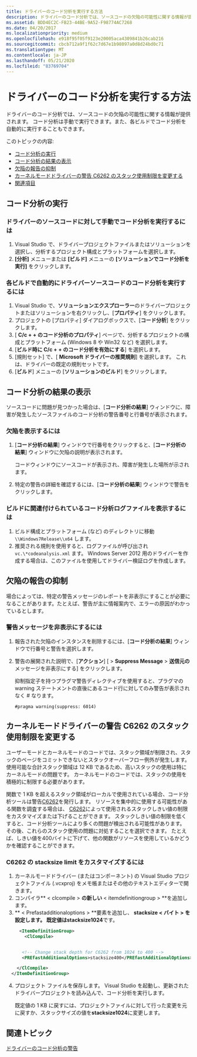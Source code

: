 ```yaml
---
title: ドライバーのコード分析を実行する方法
description: ドライバーのコード分析では、ソースコードの欠陥の可能性に関する情報が提供されます。 コード分析は手動で実行できます。また、各ビルドでコード分析を自動的に実行することもできます。
ms.assetid: BDD4EC2C-FB23-44BE-9A52-F98774AC7268
ms.date: 04/20/2017
ms.localizationpriority: medium
ms.openlocfilehash: e918f95f05f9123e20005aca4309841b26cab216
ms.sourcegitcommit: cbcb712a9f1f62c7d67e1b98097a0d8d24bd0c71
ms.translationtype: MT
ms.contentlocale: ja-JP
ms.lasthandoff: 05/21/2020
ms.locfileid: "83769704"
---
```

# <a name="how-to-run-code-analysis-for-drivers"></a>ドライバーのコード分析を実行する方法

ドライバーのコード分析では、ソースコードの欠陥の可能性に関する情報が提供されます。 コード分析は手動で実行できます。また、各ビルドでコード分析を自動的に実行することもできます。

このトピックの内容:

* [コード分析の実行](#running-code-analysis)
* [コード分析の結果の表示](#viewing-the-code-analysis-results)
* [欠陥の報告の抑制](#suppressing-the-report-of-defects)
* [カーネルモードドライバーの警告 C6262 のスタック使用制限を変更する](#changing-stack-usage-limits-for-warning-c6262-for-kernel-mode-drivers)
* [関連項目](#related-topics)

## <a name="running-code-analysis"></a>コード分析の実行

### <a name="to-run-code-analysis-on-driver-source-code-manually"></a>ドライバーのソースコードに対して手動でコード分析を実行するには

1. Visual Studio で、ドライバープロジェクトファイルまたはソリューションを選択し、分析するプロジェクト構成とプラットフォームを選択します。
2. **[分析]** メニューまたは **[ビルド]** メニューの **[ソリューションでコード分析を実行]** をクリックします。

### <a name="to-run-code-analysis-on-driver-source-code-automatically-with-each-build"></a>各ビルドで自動的にドライバーソースコードのコード分析を実行するには

1. Visual Studio で、**ソリューションエクスプローラー**のドライバープロジェクトまたはソリューションを右クリックし、[**プロパティ**] をクリックします。
2. プロジェクトの [プロパティ] ダイアログボックスで、[**コード分析**] をクリックします。
3. [ **C/c + + のコード分析のプロパティ**] ページで、分析するプロジェクトの構成とプラットフォーム (Windows 8 や Win32 など) を選択します。
4. [**ビルド時に C/c + + のコード分析を有効にする**] を選択します。
5. [規則セット] で、[ **Microsoft ドライバーの推奨規則**] を選択します。 これは、ドライバーの既定の規則セットです。
6. [**ビルド**] メニューの [**ソリューションのビルド**] をクリックします。

## <a name="viewing-the-code-analysis-results"></a>コード分析の結果の表示

ソースコードに問題が見つかった場合は、[**コード分析の結果**] ウィンドウに、障害が発生したソースファイルのコード分析の警告番号と行番号が表示されます。

### <a name="to-view-defects"></a>欠陥を表示するには

1. [**コード分析の結果**] ウィンドウで行番号をクリックすると、[**コード分析の結果**] ウィンドウに欠陥の説明が表示されます。

   コードウィンドウにソースコードが表示され、障害が発生した場所が示されます。

2. 特定の警告の詳細を確認するには、[**コード分析の結果**] ウィンドウで警告をクリックします。

### <a name="to-view-the-code-analysis-log-file-associated-with-a-build"></a>ビルドに関連付けられているコード分析ログファイルを表示するには

1. ビルド構成とプラットフォーム (など) のディレクトリに移動 `\\Windows7Release\\x64` します。
2. 推奨される規則を使用すると、ログファイルが呼び出され `vc.\*codeanalysis.xml` ます。 Windows Server 2012 用のドライバーを作成する場合は、このファイルを使用してドライバー検証ログを作成します。

## <a name="suppressing-the-report-of-defects"></a>欠陥の報告の抑制

場合によっては、特定の警告メッセージのレポートを非表示にすることが必要になることがあります。たとえば、警告が主に情報案内で、エラーの原因がわかっているとします。

### <a name="to-suppress-warning-messages"></a>警告メッセージを非表示にするには

1. 報告された欠陥のインスタンスを削除するには、[**コード分析の結果**] ウィンドウで行番号と警告を選択します。
2. 警告の展開された説明で、[**アクション**] [ &gt; **Suppress Message** &gt; **送信元の**メッセージを非表示にする] をクリックします。

   抑制指定子を持つプラグマ警告ディレクティブを使用すると、プラグマの warning ステートメントの直後にあるコード行に対してのみ警告が表示されなく \# なります。

    ```command
    #pragma warning(suppress: 6014)
    ```

## <a name="changing-stack-usage-limits-for-warning-c6262-for-kernel-mode-drivers"></a>カーネルモードドライバーの警告 C6262 のスタック使用制限を変更する

ユーザーモードとカーネルモードのコードでは、スタック領域が制限され、スタックのページをコミットできないとスタックオーバーフロー例外が発生します。 使用可能な合計スタック領域は 12 KB であるため、高いスタックの使用は特にカーネルモードの問題です。 カーネルモードのコードでは、スタックの使用を積極的に制限する必要があります。

関数で 1 KB を超えるスタック領域がローカルで使用されている場合、コード分析ツールは警告[C6262](https://docs.microsoft.com/cpp/code-quality/c6262)を発行します。 リソースを集中的に使用する可能性がある関数を調査する場合は、 [C6262](https://docs.microsoft.com/cpp/code-quality/c6262)によって使用されるスタックしきい値の制限をカスタマイズまたは下げることができます。 スタックしきい値の制限を低くすると、コード分析ツールにより多くの問題が検出される可能性があります。 その後、これらのスタック使用の問題に対処することを選択できます。 たとえば、しきい値を400バイトに下げて、他の関数がリソースを使用しているかどうかを確認することができます。

### <a name="to-customize-the-stacksize-limit-for-c6262"></a>C6262 の stacksize limit をカスタマイズするには

1. カーネルモードドライバー (またはコンポーネント) の Visual Studio プロジェクトファイル (.vcxproj) をメモ帳またはその他のテキストエディターで開きます。
2. コンパイラ** \< clcompile \> **の新しい** \< itemdefinitiongroup \> **を追加します。
3. ** \< Prefastadditionaloptions \> **要素を追加し、 **stacksize \< バイト \> **を設定します。 既定値は**stacksize1024**です。

```XML
     <ItemDefinitionGroup>
       <ClCompile>


      <!-- Change stack depth for C6262 from 1024 to 400 -->
      <PREfastAdditionalOptions>stacksize400</PREfastAdditionalOptions>

    </ClCompile>
  </ItemDefinitionGroup>
```

4. プロジェクト ファイルを保存します。 Visual Studio を起動し、更新されたドライバープロジェクトを読み込んで、コード分析を実行します。

   既定値の 1 KB に戻すには、プロジェクトファイルに対して行った変更を元に戻すか、スタックサイズの値を**stacksize1024**に変更します。

## <a name="related-topics"></a>関連トピック

[ドライバーのコード分析の警告](prefast-for-drivers-warnings.md)
